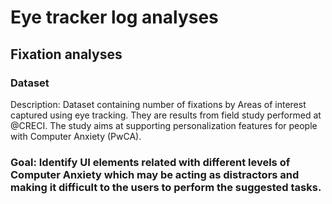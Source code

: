 # Eye tracker log analyses

## Fixation analyses

### Dataset
Description: Dataset containing number of fixations by Areas of interest captured using eye tracking. They are results from field study performed at @CRECI. The study aims at supporting personalization features for people with Computer Anxiety (PwCA).

### Goal: Identify UI elements related with different levels of Computer Anxiety which may be acting as distractors and making it difficult to the users to perform the suggested tasks.
